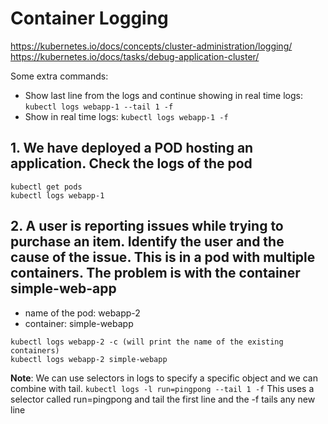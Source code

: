 # Container Logging

https://kubernetes.io/docs/concepts/cluster-administration/logging/
https://kubernetes.io/docs/tasks/debug-application-cluster/

Some extra commands:

* Show last line from the logs and continue showing in real time logs: `kubectl logs webapp-1 --tail 1 -f`
* Show in real time logs: `kubectl logs webapp-1 -f`

## 1. We have deployed a POD hosting an application. Check the logs of the pod

```
kubectl get pods
kubectl logs webapp-1
```

## 2. A user is reporting issues while trying to purchase an item. Identify the user and the cause of the issue. This is in a pod with multiple containers. The problem is with the container simple-web-app

* name of the pod: webapp-2
* container: simple-webapp

```
kubectl logs webapp-2 -c (will print the name of the existing containers)
kubectl logs webapp-2 simple-webapp
```

**Note**: We can use selectors in logs to specify a specific object and we can combine with tail. `kubectl logs -l run=pingpong --tail 1 -f` This uses a selector called run=pingpong and tail the first line and the -f tails any new line